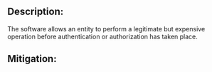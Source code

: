## Description:

The software allows an entity to perform a legitimate but expensive operation before authentication or authorization has taken place.



## Mitigation:
